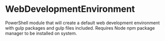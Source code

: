 # WebDevelopmentEnvironment
PowerShell module that will create a default web development environment with gulp packages and gulp files included. Requires Node npm package manager to be installed on system.
